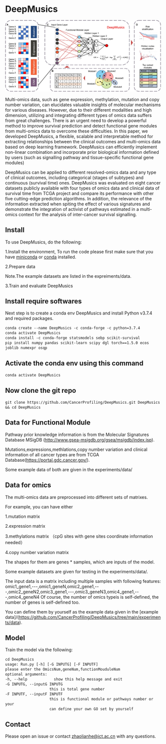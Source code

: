 # DeepMusics 

  ![image](https://github.com/CancerProfiling/DeepMusics/blob/main/Figures/deepMusics.jpg)
  
  
Multi-omics data, such as gene expression, methylation, mutation and copy number variation, can elucidates valuable insights of molecular mechanisms for various diseases. However, due to their different modalities and high dimension, utilizing and integrating different types of omics data suffers from great challenges. There is an urgent need to develop a powerful method to improve survival prediction and detect functional gene modules from multi-omics data to overcome these difficulties. In this paper, we developed DeepMusics, a flexible, scalable and interpretable method for extracting relationships between the clinical outcomes and multi-omics data based on deep learning framework. DeepMusics can efficiently implement non-linear combination and incorporate prior biological information defined by users (such as signalling pathway and tissue-specific functional gene modules) 

DeepMusics can be applied to different resolved-omics data and any type of clinical outcomes, including categorical (stages of subtypes) and continuous (survival time) ones. DeepMusics was evaluated on eight cancer datasets publicly available with four types of omics data and clinical data of survival time from TCGA project and compare its performance with other five cutting-edge prediction algorithms. In addition, the relevance of the information extracted when spiting the effect of various signatures and demonstrate the integration of activist of pathways estimated in a multi-omics context for the analysis of inter-cancer survival signalling.

## Install
To use DeepMusics, do the following:

1.Install the environment, To run the code please first make sure that you have [miniconda](https://docs.conda.io/en/latest/miniconda.html) or [conda](https://docs.conda.io/) installed.

2.Prepare data

Note.The example datasets are listed in the expreiments/data.

3.Train and evaluate DeepMusics

## Install require softwares

Next step is to create a conda env DeepMusics and install Python v3.7.4 and required packages.

    conda create --name DeepMusics -c conda-forge -c python=3.7.4 
    conda activate DeepMusics
    conda install -c conda-forge statsmodels sebp scikit-survival
    pip install numpy pandas scikit-learn scipy dgl torch==1.5.0 ecos joblib numexpr osqp
    
## Activate the conda env using this command
    
    conda activate DeepMusics

## Now clone the git repo

    git clone https://github.com/CancerProfiling/DeepMusics.git DeepMusics && cd DeepMusics

## Data for Functional Module

Pathway prior knowledge information is from the Molecular Signatures Database MSigDB (http://www.gsea-msigdb.org/gsea/msigdb/index.jsp).


Mutations,expressions,methlations,copy number variation and clinical information of all cancer types are from TCGA Database(https://portal.gdc.cancer.gov/).

Some example data of both are given in the experiments/data/

## Data for omics 
 
The multi-omics data are preprocessed into different sets of matrixes.

For example, you can have either 

1.mutation matrix 

2.expression matrix

3.methylations matrix （cpG sites with gene sites coordinate information needed）

4.copy number variation matrix

The shapes for them are genes * samples, which are inputs of the model.

Some example datasets are given for testing in the experiments/data/.

The input data is a matrix including multiple samples with following features:
omic1_gene1,---,omic1_geneN,omic2_gene1,---,omic2_geneN2,omic3_gene1,---,omic3_geneN3,omic4_gene1,---,omic4_geneN4
Of course, the number of omics typeis is self-defined, the number of genes is self-defined too.

You can define them by yourself as the example data given in the [example data]/(https://github.com/CancerProfiling/DeepMusics/tree/main/experiments/data).

## Model 

Train the model via the following:

    cd DeepMusics
    usage: Run.py [-h] [-G INPUTG] [-F INPUTF]
    please enter the OmicsNum,geneNum,functionMouduleNum
    optional arguments:
    -h, --help            show this help message and exit
    -G INPUTG, --inputG INPUTG
                        this is total gene number
    -F INPUTF, --inputF INPUTF
                        this is functional module or pathways number or your
                        can define your own GO set by yourself

## Contact

Please open an issue or contact zhaolianhe@ict.ac.cn with any questions.
